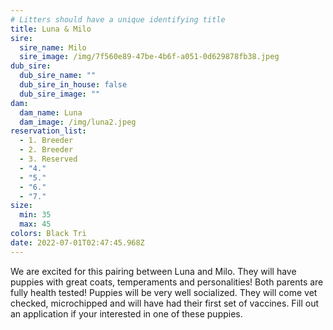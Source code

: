 ```yaml
---
# Litters should have a unique identifying title
title: Luna & Milo
sire:
  sire_name: Milo
  sire_image: /img/7f560e89-47be-4b6f-a051-0d629878fb38.jpeg
dub_sire:
  dub_sire_name: ""
  dub_sire_in_house: false
  dub_sire_image: ""
dam:
  dam_name: Luna
  dam_image: /img/luna2.jpeg
reservation_list:
  - 1. Breeder
  - 2. Breeder
  - 3. Reserved
  - "4."
  - "5."
  - "6."
  - "7."
size:
  min: 35
  max: 45
colors: Black Tri
date: 2022-07-01T02:47:45.968Z
---
```

We are excited for this pairing between Luna and Milo. They will have puppies with great coats, temperaments and personalities! Both parents are fully health tested! Puppies will be very well socialized. They will come vet checked, microchipped and will have had their first set of vaccines. Fill out an application if your interested in one of these puppies.